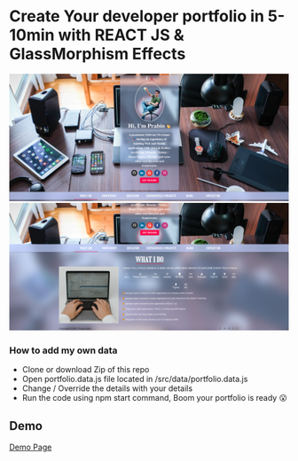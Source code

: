 # Create Your developer portfolio in 5-10min with REACT JS & GlassMorphism Effects
<img src="./gitImage/frontImage.png">
<img src="./gitImage/whatIdo.png">
<div>
<h3>How to add my own data</h3>
<ul>
<li>Clone or download Zip of this repo</li>
<li>Open portfolio.data.js file located in /src/data/portfolio.data.js</li>
<li>Change / Override the details with your details</li>
<li>Run the code using npm start command, Boom your portfolio is ready 😮 </li>
</ul>
</div>

## Demo

[Demo Page](https://developer-portfolio-maker.web.app 'Demo Page')